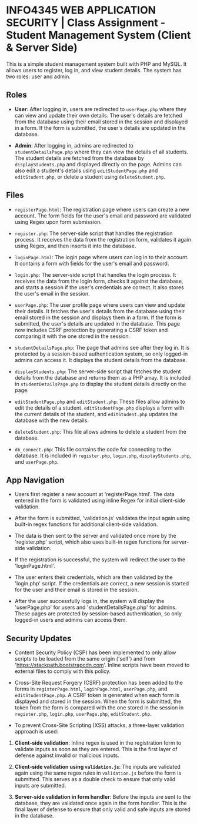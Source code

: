 # INFO4345 WEB APPLICATION SECURITY | Class Assignment - Student Management System (Client & Server Side)

This is a simple student management system built with PHP and MySQL. It allows users to register, log in, and view student details. The system has two roles: user and admin.

## Roles

- **User**: After logging in, users are redirected to `userPage.php` where they can view and update their own details. The user's details are fetched from the database using their email stored in the session and displayed in a form. If the form is submitted, the user's details are updated in the database.

- **Admin**: After logging in, admins are redirected to `studentDetailsPage.php` where they can view the details of all students. The student details are fetched from the database by `displayStudents.php` and displayed directly on the page. Admins can also edit a student's details using `editStudentPage.php` and `editStudent.php`, or delete a student using `deleteStudent.php`.

## Files

- `registerPage.html`: The registration page where users can create a new account. The form fields for the user's email and password are validated using Regex upon form submission.

- `register.php`: The server-side script that handles the registration process. It receives the data from the registration form, validates it again using Regex, and then inserts it into the database.

- `loginPage.html`: The login page where users can log in to their account. It contains a form with fields for the user's email and password.

- `login.php`: The server-side script that handles the login process. It receives the data from the login form, checks it against the database, and starts a session if the user's credentials are correct. It also stores the user's email in the session.

- `userPage.php`: The user profile page where users can view and update their details. It fetches the user's details from the database using their email stored in the session and displays them in a form. If the form is submitted, the user's details are updated in the database. This page now includes CSRF protection by generating a CSRF token and comparing it with the one stored in the session.

- `studentDetailsPage.php`: The page that admins see after they log in. It is protected by a session-based authentication system, so only logged-in admins can access it. It displays the student details from the database.

- `displayStudents.php`: The server-side script that fetches the student details from the database and returns them as a PHP array. It is included in `studentDetailsPage.php` to display the student details directly on the page.

- `editStudentPage.php` and `editStudent.php`: These files allow admins to edit the details of a student. `editStudentPage.php` displays a form with the current details of the student, and `editStudent.php` updates the database with the new details.

- `deleteStudent.php`: This file allows admins to delete a student from the database.

- `db_connect.php`: This file contains the code for connecting to the database. It is included in `register.php`, `login.php`, `displayStudents.php`, and `userPage.php`.

## App Navigation

- Users first register a new account at 'registerPage.html'. The data entered in the form is validated using inline Regex for initial client-side validation. 

- After the form is submitted, 'validation.js' validates the input again using built-in regex functions for additional client-side validation.

- The data is then sent to the server and validated once more by the 'register.php' script, which also uses built-in regex functions for server-side validation.

- If the registration is successful, the system will redirect the user to the 'loginPage.html'.

- The user enters their credentials, which are then validated by the 'login.php' script. If the credentials are correct, a new session is started for the user and their email is stored in the session.

- After the user successfully logs in, the system will display the 'userPage.php' for users and 'studentDetailsPage.php' for admins. These pages are protected by session-based authentication, so only logged-in users and admins can access them.

## Security Updates

- Content Security Policy (CSP) has been implemented to only allow scripts to be loaded from the same origin ('self') and from 'https://stackpath.bootstrapcdn.com'. Inline scripts have been moved to external files to comply with this policy.

- Cross-Site Request Forgery (CSRF) protection has been added to the forms in `registerPage.html`, `loginPage.html`, `userPage.php`, and `editStudentPage.php`. A CSRF token is generated when each form is displayed and stored in the session. When the form is submitted, the token from the form is compared with the one stored in the session in `register.php`, `login.php`, `userPage.php`, `editStudent.php`.

- To prevent Cross-Site Scripting (XSS) attacks, a three-layer validation approach is used:

1. **Client-side validation**: Inline regex is used in the registration form to validate inputs as soon as they are entered. This is the first layer of defense against invalid or malicious inputs.

2. **Client-side validation using `validation.js`**: The inputs are validated again using the same regex rules in `validation.js` before the form is submitted. This serves as a double check to ensure that only valid inputs are submitted.

3. **Server-side validation in form handler**: Before the inputs are sent to the database, they are validated once again in the form handler. This is the final layer of defense to ensure that only valid and safe inputs are stored in the database.
